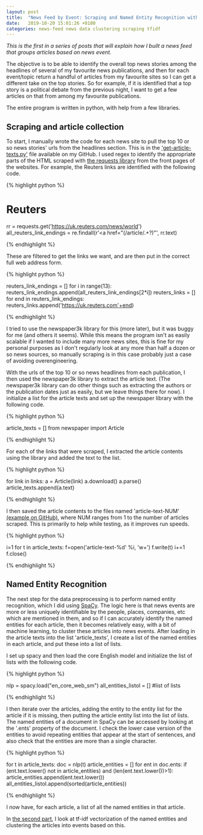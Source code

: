 ```yaml
---
layout: post
title:  "News Feed by Event: Scraping and Named Entity Recognition with SpaCy"
date:   2019-10-20 15:01:26 +0100
categories: news-feed news data clustering scraping tfidf
---
```



<p><i>This is the first in a series of posts that will explain how I built a news feed that groups articles based on news event.</i></p>

<p> The objective is to be able to identify the overall top news stories among the headlines of several of my favourite news publications, and then for each event/topic return a handful of articles from my favourite sites so I can get a different take on the top stories. So for example, if it is identified that a top story is a political debate from the previous night, I want to get a few articles on that from among my favourite publications.</p>

<p>The entire program is written in python, with help from a few libraries.</p>

<h2 class="heading"> Scraping and article collection </h2>

<p>To start, I manually wrote the code for each news site to pull the top 10 or so news stories' urls from the headlines section. This is in the <a href='https://github.com/jmackillop/news-clustering/blob/master/get-article-texts.py'>'get-article-texts.py'</a> file available on my GitHub. I used regex to identify the appropriate parts of the HTML scraped with <a href='https://requests.kennethreitz.org/en/master/'>the requests library</a> from the front pages of the websites. For example, the Reuters links are identified with the following code.</p>

{% highlight python %}

# Reuters
rr = requests.get('https://uk.reuters.com/news/world')
all_reuters_link_endings = re.findall(r'<a href="(/article/.+?)"', rr.text)

{% endhighlight %}

<p> These are filtered to get the links we want, and are then put in the correct full web address form.</p>

{% highlight python %}

reuters_link_endings = []
for i in range(13):
    reuters_link_endings.append(all_reuters_link_endings[2*i])
reuters_links = []
for end in reuters_link_endings:
    reuters_links.append('https://uk.reuters.com'+end)

{% endhighlight %}

<p>I tried to use the newspaper3k library for this (more later), but it was buggy for me (and others it seems). While this means the program isn't as easily scalable if I wanted to include many more news sites, this is fine for my personal purposes as I don't regularly look at any more than half a dozen or so news sources, so manually scraping is in this case probably just a case of avoiding overengineering.</p>

<p>With the urls of the top 10 or so news headlines from each publication, I then used the newspaper3k library to extract the article text. (The newspaper3k library can do other things such as extracting the authors or the publication dates just as easily, but we leave things there for now). I initialize a list for the article texts and set up the newspaper library with the following code.</p>

{% highlight python %}

article_texts = []
from newspaper import Article

{% endhighlight %}

<p>For each of the links that were scraped, I extracted the article contents using the library and added the text to the list.</p>

{% highlight python %}

for link in links:
    a = Article(link)
    a.download()
    a.parse()
    article_texts.append(a.text)

{% endhighlight %}

<p>I then saved the article contents to the files named 'article-text-NUM' <a href='https://github.com/jmackillop/news-clustering/blob/master/article-text-35'>(example on GitHub)</a>, where NUM ranges from 1 to the number of articles scraped. This is primarily to help while testing, as it improves run speeds.</p>

{% highlight python %}

i=1
for t in article_texts:
    f=open('article-text-%d' %i, 'w+')
    f.write(t)
    i+=1
    f.close()

{% endhighlight %}



<h2 class="heading"> Named Entity Recognition </h2>

<p>The next step for the data preprocessing is to perform named entity recognition, which I did using <a href='https://spacy.io/'>SpaCy</a>. The logic here is that news events are more or less uniquely identifiable by the people, places, companies, etc which are mentioned in them, and so if I can accurately identify the named entities for each article, then it becomes relatively easy, with a bit of machine learning, to cluster these articles into news events. After loading in the article texts into the list 'article_texts', I create a list of the named entities in each article, and put these into a list of lists.</p>

<p> I set up spacy and then load the core English model and initialize the list of lists with the following code.</p>

{% highlight python %}

nlp = spacy.load("en_core_web_sm")
all_entities_listol = [] #list of lists

{% endhighlight %}

<p> I then iterate over the articles, adding the entity to the entity list for the article if it is missing, then putting the article entity list into the list of lists. The named entities of a document in SpaCy can be accessed by looking at the '.ents' property of the document. I check the lower case version of the entities to avoid repeating entities that appear at the start of sentences, and also check that the entities are more than a single character.</p>

{% highlight python %}

for t in article_texts:
    doc = nlp(t)
    article_entities = []
    for ent in doc.ents:
        if (ent.text.lower() not in article_entities) and (len(ent.text.lower())>1):
            article_entities.append(ent.text.lower())  
    all_entities_listol.append(sorted(article_entities))

{% endhighlight %}

<p> I now have, for each article, a list of all the named entities in that article.</p>

<p>In <a href='https://jmackillop.ml/projects/news-feed2'>the second part</a>, I look at tf-idf vectorization of the named entities and clustering the articles into events based on this.</p>